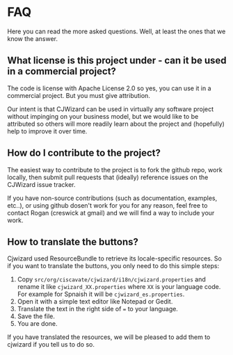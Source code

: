 # FAQ #

Here you can read the more asked questions. Well, at least the ones
that we know the answer.

## What license is this project under - can it be used in a commercial project? ##

The code is license with Apache License 2.0 so yes, you can use it in
a commercial project. But you must give attribution.

Our intent is that CJWizard can be used in virtually any software
project without impinging on your business model, but we would like to
be attributed so others will more readily learn about the project and
(hopefully) help to improve it over time.

## How do I contribute to the project? ##

The easiest way to contribute to the project is to fork the github
repo, work locally, then submit pull requests that (ideally) reference
issues on the CJWizard issue tracker.

If you have non-source contributions (such as documentation, examples,
etc..), or using github dosen't work for you for any reason, feel free
to contact Rogan (creswick at gmail) and we will find a way to include
your work.

## How to translate the buttons? ##

Cjwizard used ResourceBundle to retrieve its locale-specific resources.
So if you want to translate the buttons, you only need to do this simple
steps:

1. Copy `src/org/ciscavate/cjwizard/i18n/cjwizard.properties` and rename
it like `cjwizard_XX.properties` where `XX` is your language code. For example
for Spnaish it will be `cjwizard_es.properties`.
2. Open it with a simple text editor like Notepad or Gedit.
3. Translate the text in the right side of `=` to your language.
4. Save the file.
5. You are done.

If you have translated the resources, we will be pleased to add them to cjwizard
if you tell us to do so.
